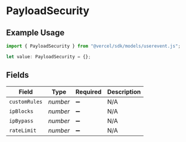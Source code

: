 # PayloadSecurity

## Example Usage

```typescript
import { PayloadSecurity } from "@vercel/sdk/models/userevent.js";

let value: PayloadSecurity = {};
```

## Fields

| Field              | Type               | Required           | Description        |
| ------------------ | ------------------ | ------------------ | ------------------ |
| `customRules`      | *number*           | :heavy_minus_sign: | N/A                |
| `ipBlocks`         | *number*           | :heavy_minus_sign: | N/A                |
| `ipBypass`         | *number*           | :heavy_minus_sign: | N/A                |
| `rateLimit`        | *number*           | :heavy_minus_sign: | N/A                |